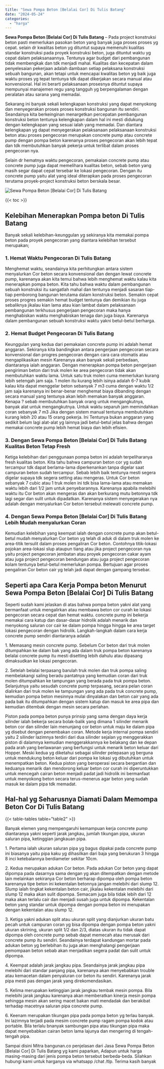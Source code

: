 ```yaml
---
title: "Sewa Pompa Beton [Belalai Cor] Di Tulis Batang"
date: "2024-05-24"
categories: 
  - "harga"
---
```


**Sewa Pompa Beton \[Belalai Cor\] Di Tulis Batang** – Pada project konstruksi beton pasti memerlukan pasokan beton yang banyak juga proses proses yg cepat. selain dr kwalitas beton yg dituntut supaya memenuhi kualitas standar konstruksi pada proyek konstruksi beton, juga dituntut waktu yg cepat dalam pelaksanaannya. Tentunya agar budget dari pembangunan tidak membengkak dan tdk menjadi mahal. Kualitas dan kecepatan dalam penyelesaian pekerjaan adalah dambaan setiap pelaksana konstruksi sebuah bangunan, akan tetapi untuk mencapai kwalitas beton yg baik juga waktu proses yg tepat tentunya tdk dapat dikerjakan secara manual atau konvensional. Hal ini berarti pelaksanaan prosesnya dituntut supaya mempunyai manajemen regu yang tangguh yg berpengalaman dengan peralatan atau sarana yang memadai.

Sekarang ini banyak sekali kelengkapan konstruksi yang dapat menyokong dan menyegerakan proses proses konstruksi bangunan itu sendiri. Seandainya kita berkeinginan menargetkan percepatan pembangunan konstruksi beton tentunya kelengkapan dalam hal ini mesti didukung dengan kelengkapan yang sesuai ialah yang memadai. Dan diantara kelengkapan yg dapat menyegerakan pelaksanaan pelaksanaan konstruksi beton atau proses pengecoran merupakan concrete pump atau concrete pump dengan pompa beton karenanya proses pengecoran akan lebih tepat dan tdk membutuhkan banyak pekerja untuk terlibat dalam proses pengecoran nya.

Selain dr hematnya waktu pengecoran, pemakaian concrete pump atau concrete pump juga dapat memelihara kualitas beton, sebab beton yang masih segar dapat cepat tersebar ke lokasi pengecoran. Dengan itu concrete pump yaitu alat yang ideal diterapkan pada proses pengecoran terutama proyek-project konstruksi beton berskala besar.

![Sewa Pompa Beton [Belalai Cor] Di Tulis Batang](/images/sewa-concrete-pump-14.png)

{{< toc >}}

## Kelebihan Menerapkan Pompa beton Di Tulis Batang

Banyak sekali kelebihan-keunggulan yg sekiranya kita memakai pompa beton pada proyek pengecoran yang diantara kelebihan tersebut merupakan;

### 1\. Hemat Waktu Pengecoran Di Tulis Batang

Menghemat waktu, seandainya kita perhitungkan antara sistem menyalurkan Cor beton secara konvensional dan dengan lewat concrete pump, karenanya akan kita temui bahwa lebih menghemat waktu kalau kita menerapkan pompa beton. Kita tahu bahwa waktu dalam pembangunan sebuah konstruksi itu sangatlah mahal dan tentunya menjadi sasaran tiap-tiap pemborong bangunan terutama dalam konstruksi beton. Semakin cepat proses progres semakin hemat budget tentunya dan demikian itu juga sebaliknya jikalau kian lama atau kian lambat dalam pelaksanaan pembangunan terkhusus pengerjaan pengecoran maka hanya menghabiskan waktu menghabiskan tenaga dan juga biaya. Karenanya dalam pembangunan sebuah konstruksi waktu yakni betul-betul berharga.

### 2\. Hemat Budget Pengecoran Di Tulis Batang

Keunggulan yang kedua dari pemakaian concrete pump ini adalah hemat anggaran. Sekiranya kita bandingkan antara pengerjaan pengecoran secara konvensional dan progres pengecoran dengan cara cara otomatis atau mengaplikasikan mesin Karenanya akan banyak sekali perbedaan, diantaranya ialah anggaran. Dengan menerapkan pompa beton pengerjaan pengiriman beton dari truk molen ke area pengecoran tidak akan membutuhkan waktu lama. Untuk satu truk molen cuma memerlukan kurang lebih setengah jam saja. 1 molen itu kurang lebih isinya adalah 6-7 kubik kalau kita dapat menggelar beton sebanyak 7 m3 cuma dengan waktu 1/2 jam saja karenanya ini benar-benar menghemat biaya dibanding dengan secara manual yang tentunya akan lebih memakan banyak anggaran. Kenapa ? sebab membutuhkan banyak orang untuk mengangkutnya, banyak alat untuk mengangkutnya. Untuk waktu separuh jam memindahkan coran sebanyak 7 m3 Jika dengan sistem manual tentunya membutuhkan kurang lebih 20 atau 15 orang pekerja. Ini Tentunya bukan anggaran yang sedikit belum lagi alat-alat yg lainnya jadi betul-betul jelas bahwa dengan memakai concrete pump lebih hemat biaya dan lebih efisien.

### 3\. Dengan Sewa Pompa Beton \[Belalai Cor\] Di Tulis Batang Kualitas Beton Tetap Fresh

Ketiga kelebihan dari penggunaan pompa beton ini adalah terpeliharanya fresh kualitas beton. Kita tahu bahwa campuran beton cor yg sudah tercampur tdk dapat berlama-lama diperkenankan tanpa digelar saat campuran beton sudah tercampur. Sebab lebih baik tentunya mesti segera digelar supaya tdk segera setting atau mengeras. Untuk Cor beton sebanyak 7 cubic atau 1 truk molen ini tdk bisa lama-lama atau memakan waktu lebih dari 1/2 jam untuk penyebarannya. Karenanya apabila melebihi waktu itu Cor beton akan mengeras dan akan berkurang mutu betonnya tdk lagi segar dan sulit untuk dipadatkan. Karenanya sistem menyegerakan nya adalah dengan menyalurkan Cor beton tersebut melewati concrete pump.

### 4\. Dengan Sewa Pompa Beton \[Belalai Cor\] Di Tulis Batang Lebih Mudah menyalurkan Coran

Kemudian kelebihan yang keempat ialah dengan concrete pump akan betul-betul mudah menyalurkan Cor beton yg telah di aduk di dalam truk molen ke area-titik tersulit dalam proses pengaliran Cor beton. Contohnya titik-lokasi pojokan area-lokasi slup ataupun tiang atau jika project pengecoran nya yaitu project pengecoran jembatan atau proyek pengecoran cakar ayam atau juga project pengecoran bendungan atau juga project pengecoran kolam tentunya betul-betul memerlukan pompa. Bertujuan agar proses pengaliran Cor beton cair yg telah jadi dapat dengan gampang tersebar.

## Seperti apa Cara Kerja Pompa beton Menurut Sewa Pompa Beton \[Belalai Cor\] Di Tulis Batang

Seperti sudah kami jelaskan di atas bahwa pompa beton yakni alat yang bermanfaat untuk mengalirkan atau membawa beton cor curah ke lokasi pengecoran secara cepat dan hemat waktu. concrete pump ini bekerja memakai cara katup dan dasar-dasar hidrolik adalah menarik dan menyokong saluran cor cair ke dalam pompa hingga hingga ke area target lokasi pengecoran dengan hidrolik. Langkah-langkah dalam cara kerja concrete pump sendiri diantaranya adalah

1\. Memasang mesin concrete pump. Sebelum Cor beton dari truk molen ditumpahkan ke dalam bak yang ada dalam truk pompa beton karenanya belalai concrete pump itu mesti disetting lebih dahulu atau dipasang dimaksudkan ke lokasi pengecoran.

2\. Setelah belalai terpasang barulah truk molen dan truk pompa saling membelakangi saling beradu pantatnya yang kemudian coran dari truk molen ditumpahkan ke tampungan yang berada pada truk pompa beton. Selanjutnya yaitu sesudah concrete pump terpasang, secara pelan coran dialirkan dari truk molen ke tampungan yang ada pada truk concrete pump, kemudian pompa beton mesinnya mulai dinyalakan dan beton cair yang ada pada bak itu ditumpahkan dengan sistem katup dan masuk ke area pipa dan kemudian ditembak dengan mesin secara perlahan.

Piston pada pompa beton punya prinsip yang sama dengan daya kerja silinder ialah bekerja secara bolak-balik yang dimana 1 silinder menarik beton cor dan silinder lain menunjang cor beton untuk maju ke dalam pipa yg disebut dengan penembakan coran. Metode kerja internal pompa sendiri yaitu 2 silinder lazimnya terdiri dari dua silinder sejalan yg menggerakkan piston di dalamnya kemudian menggerakkannya ke belakang dan ke depan pada arah yang berlawanan yang berfungsi untuk menarik beton keluar dari Hopper. Meski kedua yg diketahui sebagai silinder pelepasan yg berguna untuk mendukung beton keluar dari pompa ke lokasi yg dibutuhkan untuk menempatkan beton. Kedua piston yang beroperasi secara bergantian dan keduanya menarik dan mendorong keluar beton cor curah ini diperuntukkan untuk mencegah cairan beton menjadi padat jadi hidrolik ini bermanfaat untuk menyokong beton secara terus-menerus agar beton yang sudah masuk ke dalam pipa tdk memadat.

## Hal-hal yg Seharusnya Diamati Dalam Memompa Beton Cor Di Tulis Batang

{{< table-tables table="table2" >}}

Banyak elemen yang mempengaruhi kemampuan kerja concrete pump diantaranya yakni seperti jarak jangkau, jumlah tikungan pipa, ukuran saluran pipa, ketinggian jangkauan pipa.

1\. Pertama ialah ukuran saluran pipa yg bagus dipakai pada concrete pump ini biasanya yaitu pipa kaku yg dihasilkan dari baja yang berukuran 3 hingga 8 inci ketebalannya berdiameter sekitar 10cm.

2\. Kedua merupakan adukan Cor beton. Pada adukan Cor beton yang dapat dipompa pada dasarnya sama dengan yg akan ditempatkan dengan metode lain melainkan sekiranya Cor beton berharap dipompa oleh pompa beton karenanya tipe beton ini kekentalan betonnya jangan melebihi dari slump 12. Slump ialah tingkat kekentalan beton cair, jikalau kekentalan melebihi dari slump 12 maka akan sulit dipompa. Semacam juga bila tidak lebih dari 12 maka akan terlalu cair dan menjadi susah juga untuk dipompa. Kekentalan beton yang standar untuk dipompa dengan pompa beton ini merupakan dengan kekentalan atau slump 12.

3\. Ketiga yakni adukan split atau ukuran split yang dianjurkan ukuran batu pecah untuk campuran coran yg bisa dipompa dengan pompa beton yakni ukuran skrining, ukuran split 1/2 dan 2/3, diatas ukuran itu tidak dapat dipompa oleh concrete pump sebab dapat memecah atau merusak dari concrete pump itu sendiri. Seandainya terdapat kandungan mortar pada adukan beton yg berlebihan itu juga akan menghalangi pengerjaan pemompaan beton sebab akan menjadikan segera padat dan sulit untuk dipompa.

4\. Keempat adalah jarak jangkau pipa. Seandainya jarak jangkau pipa melebihi dari standar panjang pipa, karenanya akan menyebabkan trouble atau kemacetan dalam penyaluran cor beton itu sendiri. Karenanya jarak pipa mesti pas dengan jarak yang direkomendasikan.

5\. Kelima merupakan ketinggian jarak jangkau tembak mesin pompa. Bila melebihi jarak jangkau karenanya akan memberatkan kinerja mesin pompa sehingga mesin akan sering macet bakan mati mendadak dan berakibat terhadap macetnya saluran pipa concrete pump.

6\. Keenam merupakan tikungan pipa pada pompa beton yg terlau banyak. Ini lazimnya terjadi pada mesim concrete pump ragam pompa kodok atau portable. Bila terlalu bnanyak sambungan pipa atau tikungan pipa maka dapat menyebabkan cairan beton lama lajunya dan mengering di tengah-tengah pipa.

Sampai disini Mitra bangunan.co penjelasan dari Jasa Sewa Pompa Beton \[Belalai Cor\] Di Tulis Batang yg kami paparkan, Adapun untuk harga masing-masing dari jenis pompa beton tersebut berbeda-beda. Silahkan hubungi kami untuk harganya via whatsapp /chat /tlp. Terima kasih banyak
